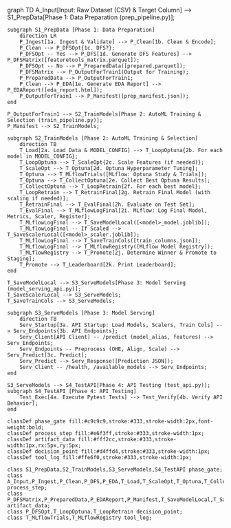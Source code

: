 graph TD
    A_Input[Input: Raw Dataset (CSV) & Target Column] --> S1_PrepData[Phase 1: Data Preparation (prep_pipeline.py)];

    subgraph S1_PrepData [Phase 1: Data Preparation]
        direction LR
        P_Ingest[1a. Ingest & Validate] --> P_Clean[1b. Clean & Encode];
        P_Clean --> P_DFSOpt{1c. DFS?};
        P_DFSOpt -- Yes --> P_DFS[1d. Generate DFS Features] --> P_DFSMatrix([featuretools_matrix.parquet]);
        P_DFSOpt -- No --> P_PreparedData([prepared.parquet]);
        P_DFSMatrix --> P_OutputForTrain1(Output for Training);
        P_PreparedData --> P_OutputForTrain1;
        P_Clean --> P_EDA[1e. Generate EDA Report] --> P_EDAReport([eda_report.html]);
        P_OutputForTrain1 --> P_Manifest([prep_manifest.json]);
    end

    P_OutputForTrain1 --> S2_TrainModels[Phase 2: AutoML Training & Selection (train_pipeline.py)];
    P_Manifest --> S2_TrainModels;

    subgraph S2_TrainModels [Phase 2: AutoML Training & Selection]
        direction TB
        T_Load[2a. Load Data & MODEL_CONFIG] --> T_LoopOptuna{2b. For each model in MODEL_CONFIG};
        T_LoopOptuna --> T_ScaleOpt{2c. Scale Features (if needed)};
        T_ScaleOpt --> T_Optuna[2d. Optuna Hyperparameter Tuning];
        T_Optuna --> T_MLflowTrials([MLflow: Optuna Study & Trials]);
        T_Optuna --> T_CollectOptuna[2e. Collect Best Optuna Results];
        T_CollectOptuna --> T_LoopRetrain{2f. For each best model};
        T_LoopRetrain --> T_RetrainFinal[2g. Retrain Final Model (with scaling if needed)];
        T_RetrainFinal --> T_EvalFinal[2h. Evaluate on Test Set];
        T_EvalFinal --> T_MLflowLogFinal[2i. MLflow: Log Final Model, Metrics, Scaler, Register];
        T_MLflowLogFinal --> T_SaveModelLocal([<model>_model.joblib]);
        T_MLflowLogFinal -- If Scaled --> T_SaveScalerLocal([<model>_scaler.joblib]);
        T_MLflowLogFinal --> T_SaveTrainCols([train_columns.json]);
        T_MLflowLogFinal --> T_MLflowRegistry([MLflow Model Registry]);
        T_MLflowRegistry --> T_Promote[2j. Determine Winner & Promote to Staging];
        T_Promote --> T_Leaderboard[2k. Print Leaderboard];
    end

    T_SaveModelLocal --> S3_ServeModels[Phase 3: Model Serving (model_serving_api.py)];
    T_SaveScalerLocal --> S3_ServeModels;
    T_SaveTrainCols --> S3_ServeModels;

    subgraph S3_ServeModels [Phase 3: Model Serving]
        direction TB
        Serv_Startup[3a. API Startup: Load Models, Scalers, Train Cols] --> Serv_Endpoints{3b. API Endpoints};
        Serv_Client[API Client] -- /predict (model_alias, features) --> Serv_Endpoints;
        Serv_Endpoints -- Preprocess (OHE, Align, Scale) --> Serv_Predict[3c. Predict];
        Serv_Predict --> Serv_Response([Prediction JSON]);
        Serv_Client -- /health, /available_models --> Serv_Endpoints;
    end
    
    S3_ServeModels --> S4_TestAPI[Phase 4: API Testing (test_api.py)];
    subgraph S4_TestAPI [Phase 4: API Testing]
        Test_Exec[4a. Execute Pytest Tests] --> Test_Verify[4b. Verify API Behavior];
    end

    classDef phase_gate fill:#c9c9c9,stroke:#333,stroke-width:2px,font-weight:bold;
    classDef process_step fill:#e6f3ff,stroke:#333,stroke-width:1px;
    classDef artifact_data fill:#fff2cc,stroke:#333,stroke-width:1px,rx:5px,ry:5px;
    classDef decision_point fill:#d4ffd4,stroke:#333,stroke-width:1px;
    classDef tool_log fill:#ffe6f0,stroke:#333,stroke-width:1px;

    class S1_PrepData,S2_TrainModels,S3_ServeModels,S4_TestAPI phase_gate;
    class A_Input,P_Ingest,P_Clean,P_DFS,P_EDA,T_Load,T_ScaleOpt,T_Optuna,T_CollectOptuna,T_RetrainFinal,T_EvalFinal,T_MLflowLogFinal,T_Promote,T_Leaderboard,Serv_Startup,Serv_Endpoints,Serv_Predict,Serv_Client,Test_Exec,Test_Verify process_step;
    class P_DFSMatrix,P_PreparedData,P_EDAReport,P_Manifest,T_SaveModelLocal,T_SaveScalerLocal,T_SaveTrainCols,Serv_Response artifact_data;
    class P_DFSOpt,T_LoopOptuna,T_LoopRetrain decision_point;
    class T_MLflowTrials,T_MLflowRegistry tool_log;
